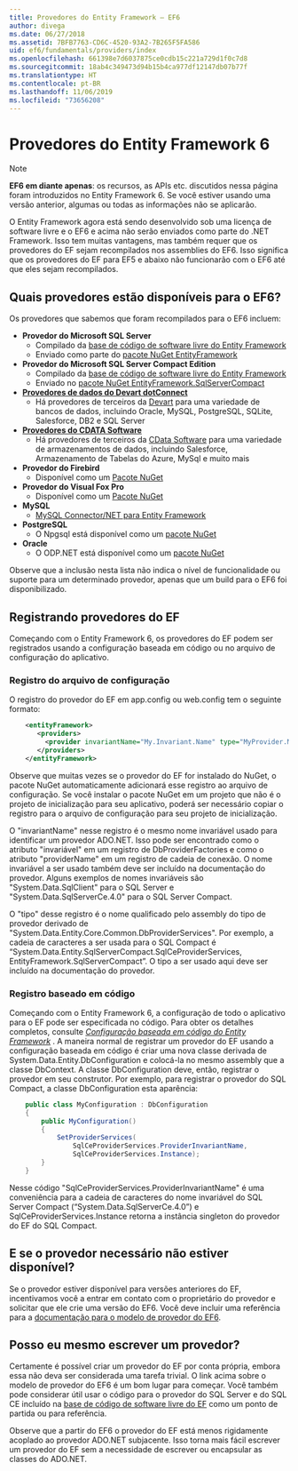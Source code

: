 ```yaml
---
title: Provedores do Entity Framework – EF6
author: divega
ms.date: 06/27/2018
ms.assetid: 7BFB7763-CD6C-4520-93A2-7B265F5FA586
uid: ef6/fundamentals/providers/index
ms.openlocfilehash: 661398e7d6037875ce0cdb15c221a729d1f0c7d8
ms.sourcegitcommit: 18ab4c349473d94b15b4ca977df12147db07b77f
ms.translationtype: HT
ms.contentlocale: pt-BR
ms.lasthandoff: 11/06/2019
ms.locfileid: "73656208"
---
```

# <a name="entity-framework-6-providers"></a>Provedores do Entity Framework 6
> [!NOTE]
> **EF6 em diante apenas**: os recursos, as APIs etc. discutidos nessa página foram introduzidos no Entity Framework 6. Se você estiver usando uma versão anterior, algumas ou todas as informações não se aplicarão.

O Entity Framework agora está sendo desenvolvido sob uma licença de software livre e o EF6 e acima não serão enviados como parte do .NET Framework. Isso tem muitas vantagens, mas também requer que os provedores do EF sejam recompilados nos assemblies do EF6. Isso significa que os provedores do EF para EF5 e abaixo não funcionarão com o EF6 até que eles sejam recompilados.

## <a name="which-providers-are-available-for-ef6"></a>Quais provedores estão disponíveis para o EF6?

Os provedores que sabemos que foram recompilados para o EF6 incluem:

*   **Provedor do Microsoft SQL Server**
    *   Compilado da [base de código de software livre do Entity Framework](https://github.com/aspnet/EntityFramework6)
    *   Enviado como parte do [pacote NuGet EntityFramework](https://nuget.org/packages/EntityFramework)
*   **Provedor do Microsoft SQL Server Compact Edition**
    *   Compilado da [base de código de software livre do Entity Framework](https://github.com/aspnet/EntityFramework6)
    *   Enviado no [pacote NuGet EntityFramework.SqlServerCompact](https://nuget.org/packages/EntityFramework.SqlServerCompact)
*   [**Provedores de dados do Devart dotConnect**](https://www.devart.com/dotconnect/)
    *   Há provedores de terceiros da [Devart](https://www.devart.com/) para uma variedade de bancos de dados, incluindo Oracle, MySQL, PostgreSQL, SQLite, Salesforce, DB2 e SQL Server
*   [**Provedores do CDATA Software**](https://www.cdata.com/ado/)
    *   Há provedores de terceiros da [CData Software](https://www.cdata.com/ado/) para uma variedade de armazenamentos de dados, incluindo Salesforce, Armazenamento de Tabelas do Azure, MySql e muito mais
*   **Provedor do Firebird**
    *   Disponível como um [Pacote NuGet](https://www.nuget.org/packages/EntityFramework.Firebird/)
*   **Provedor do Visual Fox Pro**
    *   Disponível como um [Pacote NuGet](https://www.nuget.org/packages/VFPEntityFrameworkProvider2/)
*   **MySQL**
    *   [MySQL Connector/NET para Entity Framework](https://dev.mysql.com/doc/connector-net/en/connector-net-entityframework60.html)
*   **PostgreSQL**
    *   O Npgsql está disponível como um [pacote NuGet](https://www.nuget.org/packages/EntityFramework6.Npgsql/)
*   **Oracle**
    *   O ODP.NET está disponível como um [pacote NuGet](https://www.nuget.org/packages/Oracle.ManagedDataAccess.EntityFramework/)

Observe que a inclusão nesta lista não indica o nível de funcionalidade ou suporte para um determinado provedor, apenas que um build para o EF6 foi disponibilizado.

## <a name="registering-ef-providers"></a>Registrando provedores do EF

Começando com o Entity Framework 6, os provedores do EF podem ser registrados usando a configuração baseada em código ou no arquivo de configuração do aplicativo.

### <a name="config-file-registration"></a>Registro do arquivo de configuração

O registro do provedor do EF em app.config ou web.config tem o seguinte formato:


``` xml
    <entityFramework>
       <providers>
         <provider invariantName="My.Invariant.Name" type="MyProvider.MyProviderServices, MyAssembly" />
       </providers>
    </entityFramework>
```

Observe que muitas vezes se o provedor do EF for instalado do NuGet, o pacote NuGet automaticamente adicionará esse registro ao arquivo de configuração. Se você instalar o pacote NuGet em um projeto que não é o projeto de inicialização para seu aplicativo, poderá ser necessário copiar o registro para o arquivo de configuração para seu projeto de inicialização.

O "invariantName" nesse registro é o mesmo nome invariável usado para identificar um provedor ADO.NET. Isso pode ser encontrado como o atributo "invariável" em um registro de DbProviderFactories e como o atributo "providerName" em um registro de cadeia de conexão. O nome invariável a ser usado também deve ser incluído na documentação do provedor. Alguns exemplos de nomes invariáveis são "System.Data.SqlClient" para o SQL Server e "System.Data.SqlServerCe.4.0" para o SQL Server Compact.

O "tipo" desse registro é o nome qualificado pelo assembly do tipo de provedor derivado de "System.Data.Entity.Core.Common.DbProviderServices". Por exemplo, a cadeia de caracteres a ser usada para o SQL Compact é “System.Data.Entity.SqlServerCompact.SqlCeProviderServices, EntityFramework.SqlServerCompact”. O tipo a ser usado aqui deve ser incluído na documentação do provedor.

### <a name="code-based-registration"></a>Registro baseado em código

Começando com o Entity Framework 6, a configuração de todo o aplicativo para o EF pode ser especificada no código. Para obter os detalhes completos, consulte _[Configuração baseada em código do Entity Framework](https://msdn.microsoft.com/data/jj680699)_ . A maneira normal de registrar um provedor do EF usando a configuração baseada em código é criar uma nova classe derivada de System.Data.Entity.DbConfiguration e colocá-la no mesmo assembly que a classe DbContext. A classe DbConfiguration deve, então, registrar o provedor em seu construtor. Por exemplo, para registrar o provedor do SQL Compact, a classe DbConfiguration esta aparência:

``` csharp
    public class MyConfiguration : DbConfiguration
    {
        public MyConfiguration()
        {
            SetProviderServices(
                SqlCeProviderServices.ProviderInvariantName,
                SqlCeProviderServices.Instance);
        }
    }
```

Nesse código "SqlCeProviderServices.ProviderInvariantName" é uma conveniência para a cadeia de caracteres do nome invariável do SQL Server Compact (“System.Data.SqlServerCe.4.0”) e SqlCeProviderServices.Instance retorna a instância singleton do provedor do EF do SQL Compact.

## <a name="what-if-the-provider-i-need-isnt-available"></a>E se o provedor necessário não estiver disponível?

Se o provedor estiver disponível para versões anteriores do EF, incentivamos você a entrar em contato com o proprietário do provedor e solicitar que ele crie uma versão do EF6. Você deve incluir uma referência para a [documentação para o modelo de provedor do EF6](~/ef6/fundamentals/providers/provider-model.md).

## <a name="can-i-write-a-provider-myself"></a>Posso eu mesmo escrever um provedor?

Certamente é possível criar um provedor do EF por conta própria, embora essa não deva ser considerada uma tarefa trivial. O link acima sobre o modelo de provedor do EF6 é um bom lugar para começar. Você também pode considerar útil usar o código para o provedor do SQL Server e do SQL CE incluído na [base de código de software livre do EF](https://github.com/aspnet/EntityFramework6) como um ponto de partida ou para referência.

Observe que a partir do EF6 o provedor do EF está menos rigidamente acoplado ao provedor ADO.NET subjacente. Isso torna mais fácil escrever um provedor do EF sem a necessidade de escrever ou encapsular as classes do ADO.NET.
